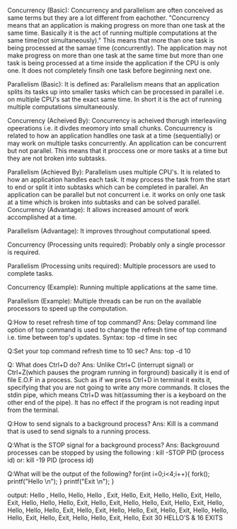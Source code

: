 Concurrency (Basic):
Concurrency and parallelism are often conceived as same terms but they are a lot different from eachother.
"Concurrency means that an application is making progress on more than one task at the same time. Basically it is the act of running multiple computations at the same time(not simultaneously)."
This means that more than one task is being processed at the samae time (concurrently). The application may not make progress on more than one task at the same time but more than one task is being processed at a time inside the application if the CPU is only one. It does not completely finsih one task before beginning next one.

Parallelism (Basic):
It is defined as:
Parallelism means that an application splits its tasks up into smaller tasks which can be processed in parallel i.e. on multiple CPU's sat the exact same time. In short it is the act of running multiple computations simultaneously.

Concurrency (Acheived By):
Concurrency is acheived thorugh interleaviing opeerations i.e. it divdes meomory into small chunks. Concuurrency is related to how an application handlles one task at a time (sequentially) or may work on multiple tasks concurrently.
          An application can be concurrent but not parallel. This means that it proccess one or more tasks at a time but they are not broken into subtasks.

Parallelism (Achieved By):
Parallelism uses multiple CPU's. It is related to how an application handles each task. It may process the task from the start to end or split it into subtasks which can be completed in parallel.
          An application can be parallel but not concurrent i.e. it works on only one task at a time which is broken into subtasks and can be solved parallel.
Concurrency (Advantage):
It allows increased amount of work accomplished at a time.

Parallelism (Advantage):
It improves throughout computational speed.

Concurrency (Processing units required):
Probably only a single processor is required.

Parallelism (Processing units required):
Multiple processors are used to complete tasks.

Concurrency (Example):
Running multiple applications at the same time.

Parallelism (Example):
Multiple threads can be run on the available processors to speed up the computation.

Q:How to reset refresh time of top command?
Ans: Delay command line option of top command is used to change the refresh time of top command i.e. time between top's updates.
Syntax: top -d time in sec

Q:Set your top command refresh time to 10 sec?
Ans: top -d 10

Q: What does Ctrl+D do?
Ans: Unlike Ctrl+C (interrupt signal) or Ctrl+Z(which pauses the program running in forground) basically it is end of file E.O.F in a process. Such as if we press Ctrl+D in terminal it exits it, specifying that you are not going to write any more commands. It closes the stdin pipe, which means Ctrl+D was hit(assuming ther is a keyboard on the other end of the pipe). It has no effect if the program is not reading input from the terminal. 

Q:How to send signals to a background process?
Ans: Kill is a command that is used to send signals to a running process.

Q:What is the STOP signal for a background process?
Ans: Backgrouund processes can be stopped by using the following :
 kill -STOP PID (process id)
 or:
 kill -19 PID (process id)
 
 Q:What will be the output of the following?
 for(int i=0;i<4;i++){
 fork();
 printf("Hello \n");
 }
 printf("Exit \n");
 }

output:
Hello , Hello, Hello,  Hello , Exit, Hello, Exit, Hello, Hello, Exit, Hello, Exit, Hello, Hello, Hello, Exit, Hello, Exit, Hello, Hello, Exit, Hello, Exit, Hello, Hello, Hello, Hello, Exit, Hello, Exit, Hello, Hello, Exit, Hello, Exit, Hello, Hello, Hello, Exit, Hello, Exit, Hello, Hello, Exit, Hello, Exit
30 HELLO'S & 16 EXITS
